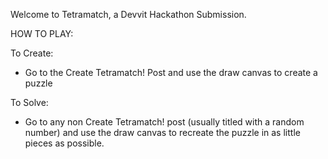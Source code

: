 
Welcome to Tetramatch, a Devvit Hackathon Submission. 


HOW TO PLAY:

To Create:
- Go to the Create Tetramatch! Post and use the draw canvas to create a puzzle

To Solve: 
- Go to any non Create Tetramatch! post (usually titled with a random number) and use the draw canvas to recreate the puzzle in as little pieces as possible. 

